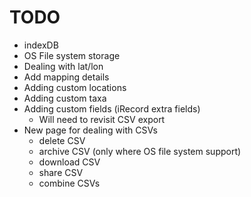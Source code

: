 # TODO
- indexDB
- OS File system storage
- Dealing with lat/lon
- Add mapping details
- Adding custom locations
- Adding custom taxa
- Adding custom fields (iRecord extra fields)
  - Will need to revisit CSV export
- New page for dealing with CSVs
  - delete CSV
  - archive CSV (only where OS file system support)
  - download CSV
  - share CSV
  - combine CSVs